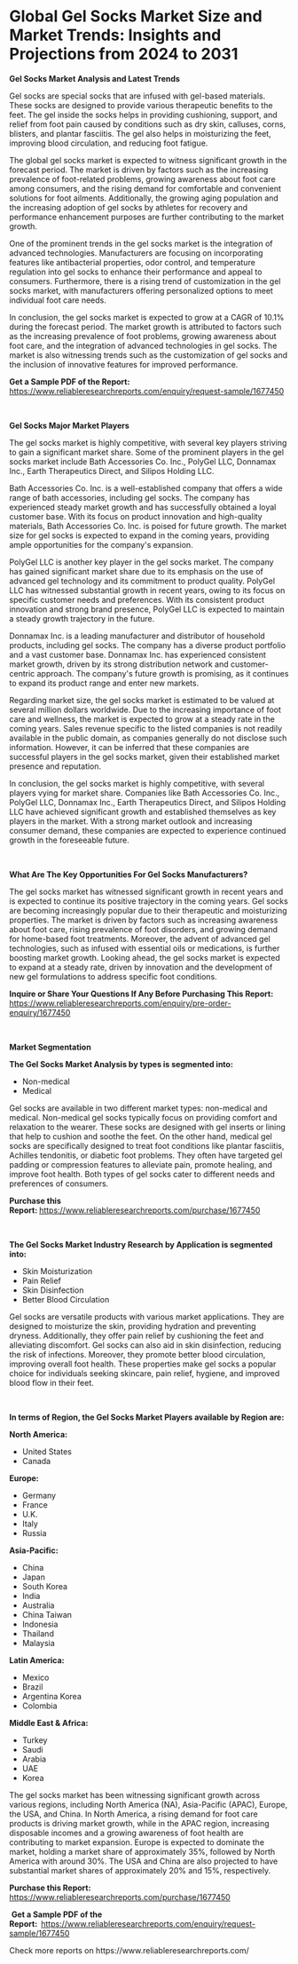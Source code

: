 <p><h1>Global Gel Socks Market Size and Market Trends: Insights and Projections from 2024 to 2031</h1></p><p><strong>Gel Socks Market Analysis and Latest Trends</strong></p>
<p><p>Gel socks are special socks that are infused with gel-based materials. These socks are designed to provide various therapeutic benefits to the feet. The gel inside the socks helps in providing cushioning, support, and relief from foot pain caused by conditions such as dry skin, calluses, corns, blisters, and plantar fasciitis. The gel also helps in moisturizing the feet, improving blood circulation, and reducing foot fatigue.</p><p>The global gel socks market is expected to witness significant growth in the forecast period. The market is driven by factors such as the increasing prevalence of foot-related problems, growing awareness about foot care among consumers, and the rising demand for comfortable and convenient solutions for foot ailments. Additionally, the growing aging population and the increasing adoption of gel socks by athletes for recovery and performance enhancement purposes are further contributing to the market growth.</p><p>One of the prominent trends in the gel socks market is the integration of advanced technologies. Manufacturers are focusing on incorporating features like antibacterial properties, odor control, and temperature regulation into gel socks to enhance their performance and appeal to consumers. Furthermore, there is a rising trend of customization in the gel socks market, with manufacturers offering personalized options to meet individual foot care needs.</p><p>In conclusion, the gel socks market is expected to grow at a CAGR of 10.1% during the forecast period. The market growth is attributed to factors such as the increasing prevalence of foot problems, growing awareness about foot care, and the integration of advanced technologies in gel socks. The market is also witnessing trends such as the customization of gel socks and the inclusion of innovative features for improved performance.</p></p>
<p><strong>Get a Sample PDF of the Report:&nbsp;</strong> <a href="https://www.reliableresearchreports.com/enquiry/request-sample/1677450">https://www.reliableresearchreports.com/enquiry/request-sample/1677450</a></p>
<p>&nbsp;</p>
<p><strong>Gel Socks Major Market Players</strong></p>
<p><p>The gel socks market is highly competitive, with several key players striving to gain a significant market share. Some of the prominent players in the gel socks market include Bath Accessories Co. Inc., PolyGel LLC, Donnamax Inc., Earth Therapeutics Direct, and Silipos Holding LLC.</p><p>Bath Accessories Co. Inc. is a well-established company that offers a wide range of bath accessories, including gel socks. The company has experienced steady market growth and has successfully obtained a loyal customer base. With its focus on product innovation and high-quality materials, Bath Accessories Co. Inc. is poised for future growth. The market size for gel socks is expected to expand in the coming years, providing ample opportunities for the company's expansion.</p><p>PolyGel LLC is another key player in the gel socks market. The company has gained significant market share due to its emphasis on the use of advanced gel technology and its commitment to product quality. PolyGel LLC has witnessed substantial growth in recent years, owing to its focus on specific customer needs and preferences. With its consistent product innovation and strong brand presence, PolyGel LLC is expected to maintain a steady growth trajectory in the future.</p><p>Donnamax Inc. is a leading manufacturer and distributor of household products, including gel socks. The company has a diverse product portfolio and a vast customer base. Donnamax Inc. has experienced consistent market growth, driven by its strong distribution network and customer-centric approach. The company's future growth is promising, as it continues to expand its product range and enter new markets.</p><p>Regarding market size, the gel socks market is estimated to be valued at several million dollars worldwide. Due to the increasing importance of foot care and wellness, the market is expected to grow at a steady rate in the coming years. Sales revenue specific to the listed companies is not readily available in the public domain, as companies generally do not disclose such information. However, it can be inferred that these companies are successful players in the gel socks market, given their established market presence and reputation.</p><p>In conclusion, the gel socks market is highly competitive, with several players vying for market share. Companies like Bath Accessories Co. Inc., PolyGel LLC, Donnamax Inc., Earth Therapeutics Direct, and Silipos Holding LLC have achieved significant growth and established themselves as key players in the market. With a strong market outlook and increasing consumer demand, these companies are expected to experience continued growth in the foreseeable future.</p></p>
<p>&nbsp;</p>
<p><strong>What Are The Key Opportunities For Gel Socks Manufacturers?</strong></p>
<p><p>The gel socks market has witnessed significant growth in recent years and is expected to continue its positive trajectory in the coming years. Gel socks are becoming increasingly popular due to their therapeutic and moisturizing properties. The market is driven by factors such as increasing awareness about foot care, rising prevalence of foot disorders, and growing demand for home-based foot treatments. Moreover, the advent of advanced gel technologies, such as infused with essential oils or medications, is further boosting market growth. Looking ahead, the gel socks market is expected to expand at a steady rate, driven by innovation and the development of new gel formulations to address specific foot conditions.</p></p>
<p><strong>Inquire or Share Your Questions If Any Before Purchasing This Report:</strong> <a href="https://www.reliableresearchreports.com/enquiry/pre-order-enquiry/1677450">https://www.reliableresearchreports.com/enquiry/pre-order-enquiry/1677450</a></p>
<p>&nbsp;</p>
<p><strong>Market Segmentation</strong></p>
<p><strong>The Gel Socks Market Analysis by types is segmented into:</strong></p>
<p><ul><li>Non-medical</li><li>Medical</li></ul></p>
<p><p>Gel socks are available in two different market types: non-medical and medical. Non-medical gel socks typically focus on providing comfort and relaxation to the wearer. These socks are designed with gel inserts or lining that help to cushion and soothe the feet. On the other hand, medical gel socks are specifically designed to treat foot conditions like plantar fasciitis, Achilles tendonitis, or diabetic foot problems. They often have targeted gel padding or compression features to alleviate pain, promote healing, and improve foot health. Both types of gel socks cater to different needs and preferences of consumers.</p></p>
<p><strong>Purchase this Report:&nbsp;</strong><a href="https://www.reliableresearchreports.com/purchase/1677450">https://www.reliableresearchreports.com/purchase/1677450</a></p>
<p>&nbsp;</p>
<p><strong>The Gel Socks Market Industry Research by Application is segmented into:</strong></p>
<p><ul><li>Skin Moisturization</li><li>Pain Relief</li><li>Skin Disinfection</li><li>Better Blood Circulation</li></ul></p>
<p><p>Gel socks are versatile products with various market applications. They are designed to moisturize the skin, providing hydration and preventing dryness. Additionally, they offer pain relief by cushioning the feet and alleviating discomfort. Gel socks can also aid in skin disinfection, reducing the risk of infections. Moreover, they promote better blood circulation, improving overall foot health. These properties make gel socks a popular choice for individuals seeking skincare, pain relief, hygiene, and improved blood flow in their feet.</p></p>
<p>&nbsp;</p>
<p><strong>In terms of Region, the Gel Socks Market Players available by Region are:</strong></p>
<p>
    <p> <strong> North America: </strong>
        <ul>
            <li>United States</li>
            <li>Canada</li>
        </ul>
        </p> 
    <p> <strong> Europe: </strong>
        <ul>
            <li>Germany</li>
            <li>France</li>
            <li>U.K.</li>
            <li>Italy</li>
            <li>Russia</li>
        </ul>
        </p> 
    <p> <strong> Asia-Pacific: </strong>
        <ul>
            <li>China</li>
            <li>Japan</li>
            <li>South Korea</li>
            <li>India</li>
            <li>Australia</li>
            <li>China Taiwan</li>
            <li>Indonesia</li>
            <li>Thailand</li>
            <li>Malaysia</li>
        </ul>
        </p> 
    <p> <strong> Latin America: </strong>
        <ul>
            <li>Mexico</li>
            <li>Brazil</li>
            <li>Argentina Korea</li>
            <li>Colombia</li>
        </ul>
        </p> 
    <p> <strong> Middle East & Africa: </strong>
        <ul>
            <li>Turkey</li>
            <li>Saudi</li>
            <li>Arabia</li>
            <li>UAE</li>
            <li>Korea</li>
        </ul>
    </p>
    </p>
<p><p>The gel socks market has been witnessing significant growth across various regions, including North America (NA), Asia-Pacific (APAC), Europe, the USA, and China. In North America, a rising demand for foot care products is driving market growth, while in the APAC region, increasing disposable incomes and a growing awareness of foot health are contributing to market expansion. Europe is expected to dominate the market, holding a market share of approximately 35%, followed by North America with around 30%. The USA and China are also projected to have substantial market shares of approximately 20% and 15%, respectively.</p></p>
<p><strong>Purchase this Report: </strong><a href="https://www.reliableresearchreports.com/purchase/1677450">https://www.reliableresearchreports.com/purchase/1677450</a></p>
<p>&nbsp;<strong>Get a Sample PDF of the Report:&nbsp;&nbsp;</strong><a href="https://www.reliableresearchreports.com/enquiry/request-sample/1677450">https://www.reliableresearchreports.com/enquiry/request-sample/1677450</a></p>
<p><strong></strong></p>
<p>Check more reports on https://www.reliableresearchreports.com/</p>
